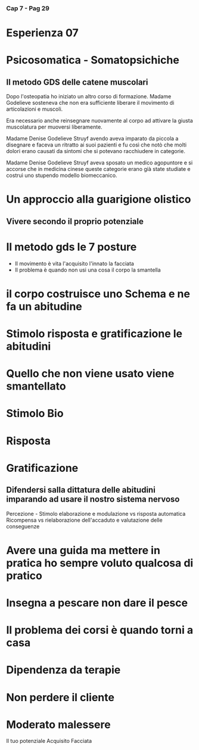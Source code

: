### Cap 7 - Pag 29

# Esperienza 07

# Psicosomatica - Somatopsichiche


## Il metodo GDS delle catene muscolari 

Dopo l'osteopatia ho iniziato un altro corso di formazione. Madame Godelieve sosteneva che non era sufficiente liberare il movimento di articolazioni e muscoli.

Era necessario anche reinsegnare nuovamente al corpo ad attivare la giusta muscolatura per muoversi liberamente. 

Madame Denise Godelieve Struyf avendo aveva imparato da piccola a disegnare e faceva un ritratto ai suoi pazienti e fu così che notò che molti dolori erano causati da sintomi che si potevano racchiudere in categorie. 

Madame Denise Godelieve Struyf aveva sposato un medico agopuntore e si accorse che in medicina cinese queste categorie erano già state studiate e costruì uno stupendo modello biomeccanico. 

# Un approccio alla guarigione olistico
<!--stackedit_data:
eyJoaXN0b3J5IjpbLTE5OTA5NjYxMTJdfQ==
-->



## Vivere secondo il proprio potenziale
# Il metodo gds le 7 posture


<!--stackedit_data:
eyJoaXN0b3J5IjpbMTA5MjAzMjMxNCwtMTg4OTQ4ODQ2OSwyNT
E5NjExMl19
-->


- Il movimento è vita l'acquisito l'innato la facciata
- Il problema è quando non usi una cosa il corpo la smantella

# il corpo costruisce uno Schema e ne fa un abitudine

# Stimolo risposta e gratificazione le abitudini

# Quello che non viene usato viene smantellato

# Stimolo Bio

# Risposta

# Gratificazione

## Difendersi salla dittatura delle abitudini imparando ad usare il nostro sistema nervoso

Percezione - Stimolo
elaborazione e modulazione vs risposta automatica
Ricompensa vs rielaborazione dell'accaduto e valutazione delle conseguenze

# Avere una guida ma mettere in pratica ho sempre voluto qualcosa di pratico

# Insegna a pescare non dare il pesce

# Il problema dei corsi è quando torni a casa

# Dipendenza da terapie

# Non perdere il cliente

# Moderato malessere


Il tuo potenziale
Acquisito 
Facciata